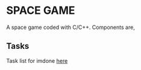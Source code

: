 # SPACE GAME

A space game coded with C/C++. Components  are,

## Tasks

Task list for imdone [here](tasks.md)
